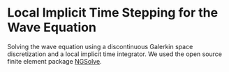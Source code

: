# Local Implicit Time Stepping for the Wave Equation
Solving the wave equation using a discontinuous Galerkin space discretization and a local implicit time integrator. We used the open source finite element package [NGSolve](https://ngsolve.org/).
